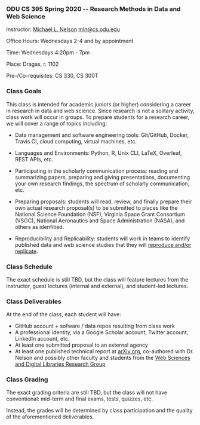 ### ODU CS 395 Spring 2020 -- Research Methods in Data and Web Science
Instructor: [Michael L. Nelson](http://www.cs.odu.edu/~mln/) <mln@cs.odu.edu> 

Office Hours: Wednesdays 2-4 and by appointment

Time: Wednesdays 4:20pm - 7pm

Place: Dragas, r. 1102

Pre-/Co-requisites: CS 330, CS 300T

### Class Goals

This class is intended for academic juniors (or higher) considering a career in research in data and web science.  Since research is not a solitary activity, class work will occur in groups.  To prepare students for a research career, we will cover a range of topics including:

* Data management and software engineering tools: Git/GitHub, Docker, Travis CI, cloud computing, virtual machines, etc.

* Languages and Environments: Python, R, Unix CLI, LaTeX, Overleaf, REST APIs, etc.

* Participating in the scholarly communication process: reading and summarizing papers, preparing and giving presentations, documenting your own research findings, the spectrum of scholarly communication, etc.

* Preparing proposals: students will read, review, and finally prepare their own actual research proposal(s) to be submitted to places like the National Science Foundation (NSF), Virginia Space Grant Consortium (VSGC), National Aeronautics and Space Administration (NASA), and others as idenfitied.  

* Reproducibility and Replicability: students will work in teams to identify published data and web science studies that they will [reproduce and/or replicate](https://phys.org/news/2019-05-replicability-science.html). 

### Class Schedule

The exact schedule is still TBD, but the class will feature lectures from the instructor, guest lectures (internal and external), and student-led lectures. 

### Class Deliverables

At the end of the class, each student will have:

* GitHub account + sofware / data repos resulting from class work
* A professional identity, via a Google Scholar account, Twitter account, LinkedIn account, etc.
* At least one submitted proposal to an external agency
* At least one published technical report at [arXiv.org](https://www.arxiv.org), co-authored with Dr. Nelson and possibly other faculty and students from the [Web Sciences and Digital Libraries Research Group](https://ws-dl.cs.odu.edu/Main/People)

### Class Grading 

The exact grading criteria are still TBD, but the class will not have conventional: mid-term and final exams, tests, quizzes, etc.  

Instead, the grades will be determined by class participation and the quality of the aforementioned deliverables.  
